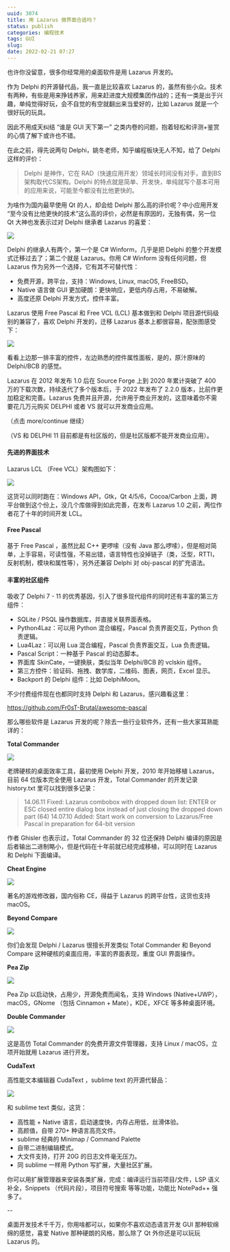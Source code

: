 ```yaml
---
uuid: 3074
title: 用 Lazarus 做界面合适吗？
status: publish
categories: 编程技术
tags: GUI
slug: 
date: 2022-02-21 07:27
---
```

也许你没留意，很多你经常用的桌面软件是用 Lazarus 开发的。

作为 Delphi 的开源替代品，我一直是比较喜欢 Lazarus 的，虽然有些小众。技术有两种，有些是用来挣钱养家，用来赶进度大规模集团作战的；还有一类是出于兴趣，单纯觉得好玩，会不自觉的有空就翻出来当爱好的，比如 Lazarus 就是一个很好玩的玩具。

因此不用成天纠结 “谁是 GUI 天下第一” 之类内卷的问题，抱着轻松和评测+鉴赏的心情了解下或许也不错。

在此之前，得先说两句 Delphi，姚冬老师，知乎编程板块无人不知，给了 Delphi 这样的评价：

> Delphi 是神作，它在 RAD（快速应用开发）领域长时间没有对手，直到BS架构取代CS架构。Delphi 的特点就是简单、开发快，单纯就写个基本可用的应用来说，可能至今都没有比他更快的。

为啥作为国内最早使用 Qt 的人，却会给 Delphi 那么高的评价呢？中小应用开发 “至今没有比他更快的技术”这么高的评价，必然是有原因的，无独有偶，另一位 Qt 大神也发表示过对 Delphi 继承者 Lazarus 的喜爱：

![](https://skywind3000.github.io/images/blog/2022/lazarus/lazarus1.jpg)

Delphi 的继承人有两个，第一个是 C# Winform，几乎是把 Delphi 的整个开发模式迁移过去了；第二个就是 Lazarus。你用 C# Winform 没有任何问题，但 Lazarus 作为另外一个选择，它有其不可替代性：

- 免费开源，跨平台，支持：Windows, Linux, macOS, FreeBSD。
- Native 语言做 GUI 更加硬朗：更快响应，更低内存占用，不易破解。
- 高度还原 Delphi 开发方式，控件丰富。

Lazarus 使用 Free Pascal 和 Free VCL (LCL) 基本做到和 Delphi 项目源代码级别的兼容了，喜欢 Delphi 开发的，迁移 Lazarus 基本上都很容易，配张图感受下：

![](https://skywind3000.github.io/images/blog/2022/lazarus/lazarus2.jpg)

看看上边那一排丰富的控件，左边熟悉的控件属性面板，是的，原汁原味的 Delphi/BCB 的感觉。

Lazarus 在 2012 年发布 1.0 后在 Source Forge 上到 2020 年累计突破了 400 万的下载次数，持续迭代了多个版本后，于 2022 年发布了 2.2.0 版本，比前作更加稳定和完善。Lazarus 免费并且开源，允许用于商业开发的，这意味着你不需要花几万元购买 DELPHI 或者 VS 就可以开发商业应用。

（点击 more/continue 继续）

<!--more-->

（VS 和 DELPHI 11 目前都是有社区版的，但是社区版都不能开发商业应用）。

#### 先进的界面技术

Lazarus LCL （Free VCL）架构图如下：

![](https://skywind3000.github.io/images/blog/2022/lazarus/lazarus3.jpg)

这货可以同时跑在：Windows API，Gtk，Qt 4/5/6，Cocoa/Carbon 上面，跨平台做到这个份上，没几个库做得到如此完善，在发布 Lazarus 1.0 之前，两位作者花了十年的时间开发 LCL。

#### Free Pascal

基于 Free Pascal ，虽然比起 C++ 更啰嗦（没有 Java 那么啰嗦），但是相对简单，上手容易，可读性强，不易出错，语言特性也没掉链子（类，泛型，RTTI，反射机制，模块和属性等），另外还兼容 Delphi 对 obj-pascal 的扩充语法。

#### 丰富的社区组件

吸收了 Delphi 7 - 11 的优秀基因，引入了很多现代组件的同时还有丰富的第三方组件：

- SQLite / PSQL 操作数据库，并直接关联界面表格。
- Python4Laz：可以用 Python 混合编程，Pascal 负责界面交互，Python 负责逻辑。
- Lua4Laz：可以用 Lua 混合编程，Pascal 负责界面交互，Lua 负责逻辑。
- Pascal Script：一种基于 Pascal 的动态脚本。
- 界面库 SkinCate，一键换肤，类似当年 Delphi/BCB 的 vclskin 组件。
- 第三方控件：验证码、拖拽、数学库，二维码、图表，网页，Excel 显示。
- Backport 的 Delphi 组件：比如 DelphiMoon。

不少付费组件现在也都同时支持 Delphi 和 Lazarus，感兴趣看这里：

https://github.com/Fr0sT-Brutal/awesome-pascal

那么哪些软件是 Lazarus 开发的呢？除去一些行业软件外，还有一些大家耳熟能详的：

**Total Commander**

![](https://skywind3000.github.io/images/blog/2022/lazarus/lazarus4.jpg)

老牌硬核的桌面效率工具，最初使用 Delphi 开发，2010 年开始移植 Lazarus，目前 64 位版本完全使用 Lazarus 开发，Total Commander 的开发记录 history.txt 里可以找到很多记录：

> 14.06.11 Fixed: Lazarus combobox with dropped down list: ENTER or ESC closed entire dialog box instead of just closing the dropped down part (64)
> 14.07.10 Added: Start work on conversion to Lazarus/Free Pascal in preparation for 64-bit version   

作者 Ghisler 也表示过，Total Commander 的 32 位还保持 Delphi 编译的原因是后者输出二进制略小，但是代码在十年前就已经完成移植，可以同时在 Lazarus 和 Delphi 下面编译。

**Cheat Engine**

![](https://skywind3000.github.io/images/blog/2022/lazarus/lazarus5.jpg)

著名的游戏修改器，国内俗称 CE，得益于 Lazarus 的跨平台性，这货也支持 macOS。

**Beyond Compare**

![](https://skywind3000.github.io/images/blog/2022/lazarus/lazarus6.jpg)

你们会发现 Delphi / Lazarus 很擅长开发类似 Total Commander 和 Beyond Compare 这种硬核的桌面应用，丰富的界面表现，重度 GUI 界面操作。

**Pea Zip**

![](https://skywind3000.github.io/images/blog/2022/lazarus/lazarus7.jpg)

Pea Zip 以启动快，占用少，开源免费而闻名，支持 Windows (Native+UWP），macOS，GNome （包括 Cinnamon + Mate），KDE，XFCE 等多种桌面环境。

**Double Commander**

![](https://skywind3000.github.io/images/blog/2022/lazarus/lazarus8.jpg)

这是高仿 Total Commander 的免费开源文件管理器，支持 Linux / macOS，立项开始就用 Lazarus 进行开发。

**CudaText**

高性能文本编辑器 CudaText ，sublime text 的开源代替品：

![](https://skywind3000.github.io/images/blog/2022/lazarus/lazarus9.jpg)

和 sublime text 类似，这货：

- 高性能 + Native 语言，启动速度快，内存占用低，丝滑体验。
- 高颜值，自带 270+ 种语言高亮文件。
- sublime 经典的 Minimap / Command Palette
- 自带二进制编辑模式。
- 大文件支持，打开 20G 的日志文件毫无压力。
- 同 sublime 一样用 Python 写扩展，大量社区扩展。

你可以用扩展管理器来安装各类扩展，完成：编译运行当前项目/文件，LSP 语义补全，Snippets （代码片段），项目符号搜索 等等功能，功能比 NotePad++ 强多了。

--

桌面开发技术千千万，你用啥都可以，如果你不喜欢动态语言开发 GUI 那种软绵绵的感觉，喜爱 Native 那种硬朗的风格，那么除了 Qt 外你还是可以玩玩 Lazarus 的。

